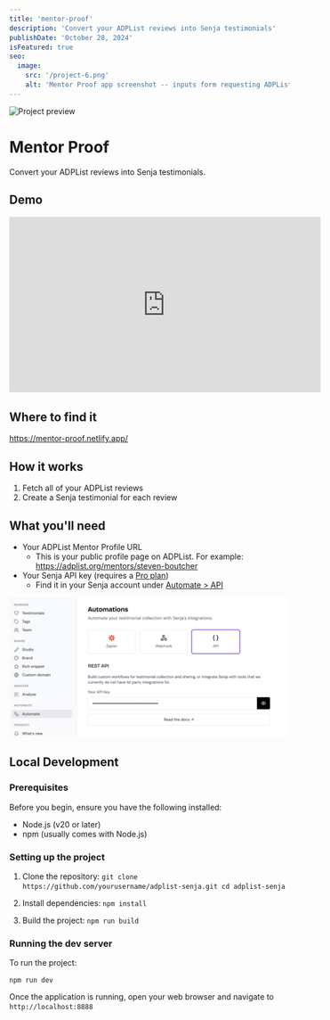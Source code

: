 ```yaml
---
title: 'mentor-proof'
description: 'Convert your ADPList reviews into Senja testimonials'
publishDate: 'October 28, 2024'
isFeatured: true
seo:
  image:
    src: '/project-6.png'
    alt: 'Mentor Proof app screenshot -- inputs form requesting ADPList mentor profile URL and Senja API key'
---
```


![Project preview](/project-6.png)

# Mentor Proof

Convert your ADPList reviews into Senja testimonials.

## Demo

<iframe width="560" height="315" src="https://www.youtube.com/embed/5YFUj-qyAO4?si=KrjJx3jh6keoqAzY" title="YouTube video player" frameborder="0" allow="accelerometer; autoplay; clipboard-write; encrypted-media; gyroscope; picture-in-picture; web-share" referrerpolicy="strict-origin-when-cross-origin" allowfullscreen></iframe>

## Where to find it

https://mentor-proof.netlify.app/

## How it works

1. Fetch all of your ADPList reviews
2. Create a Senja testimonial for each review

## What you'll need

- Your ADPList Mentor Profile URL
  - This is your public profile page on ADPList. For example: https://adplist.org/mentors/steven-boutcher
- Your Senja API key (requires a [Pro plan](https://senja.io/pricing))
  - Find it in your Senja account under [Automate > API](https://app.senja.io/automations)

![Senja API Key Location](/public/senja_api_key_location.png)

## Local Development

### Prerequisites

Before you begin, ensure you have the following installed:

- Node.js (v20 or later)
- npm (usually comes with Node.js)

### Setting up the project

1. Clone the repository: `git clone https://github.com/yourusername/adplist-senja.git
cd adplist-senja  `

2. Install dependencies: `npm install  `

3. Build the project: `npm run build  `

### Running the dev server

To run the project:

```
npm run dev
```

Once the application is running, open your web browser and navigate to `http://localhost:8888`
